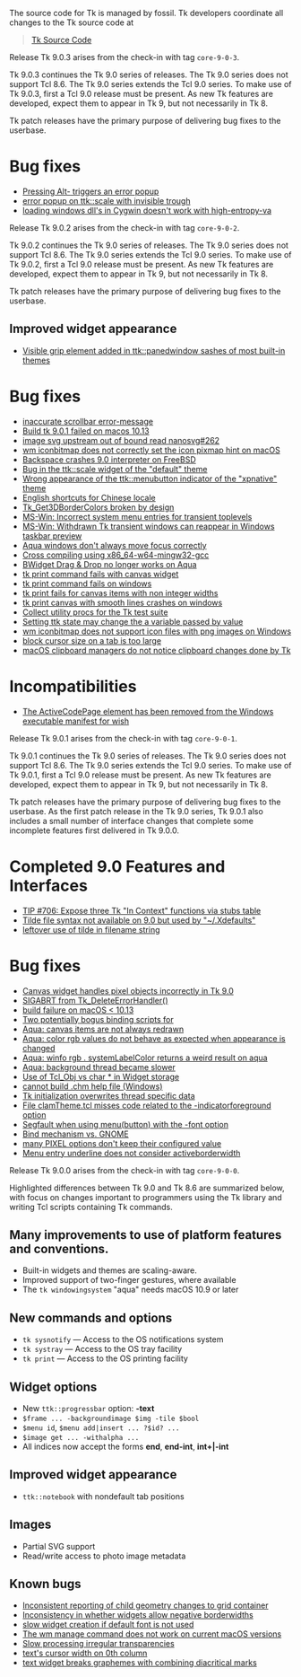 
The source code for Tk is managed by fossil.  Tk developers coordinate all
changes to the Tk source code at

> [Tk Source Code](https://core.tcl-lang.org/tk/)

Release Tk 9.0.3 arises from the check-in with tag `core-9-0-3`.

Tk 9.0.3 continues the Tk 9.0 series of releases.  The Tk 9.0 series
does not support Tcl 8.6.  The Tk 9.0 series extends the Tcl 9.0 series.
To make use of Tk 9.0.3, first a Tcl 9.0 release must be present.
As new Tk features are developed, expect them to appear in Tk 9, but not
necessarily in Tk 8.

Tk patch releases have the primary purpose of delivering bug fixes
to the userbase.

# Bug fixes
 - [Pressing Alt-<key> triggers an error popup](https://core.tcl-lang.org/tk/tktview/a30d3e)
 - [error popup on ttk::scale with invisible trough](https://core.tcl-lang.org/tk/tktview/d25b72)
 - [loading windows dll's in Cygwin doesn't work with high-entropy-va](https://core.tcl-lang.org/tk/tktview/06892c)

Release Tk 9.0.2 arises from the check-in with tag `core-9-0-2`.

Tk 9.0.2 continues the Tk 9.0 series of releases.  The Tk 9.0 series
does not support Tcl 8.6.  The Tk 9.0 series extends the Tcl 9.0 series.
To make use of Tk 9.0.2, first a Tcl 9.0 release must be present.
As new Tk features are developed, expect them to appear in Tk 9, but not
necessarily in Tk 8.

Tk patch releases have the primary purpose of delivering bug fixes
to the userbase.

## Improved widget appearance
 - [Visible grip element added in ttk::panedwindow sashes of most built-in themes](https://core.tcl-lang.org/tk/tktview/9902d8)

# Bug fixes
 - [inaccurate scrollbar error-message](https://core.tcl-lang.org/tk/tktview/f88118)
 - [Build tk 9.0.1 failed on macos 10.13](https://core.tcl-lang.org/tk/tktview/cb5d77)
 - [image svg upstream out of bound read nanosvg#262](https://core.tcl-lang.org/tk/tktview/121786)
 - [wm iconbitmap does not correctly set the icon pixmap hint on macOS](https://core.tcl-lang.org/tk/tktview/13ac26)
 - [Backspace crashes 9.0 interpreter on FreeBSD](https://core.tcl-lang.org/tk/tktview/1da19a)
 - [Bug in the ttk::scale widget of the "default" theme](https://core.tcl-lang.org/tk/tktview/126d07)
 - [Wrong appearance of the ttk::menubutton indicator of the "xpnative" theme](https://core.tcl-lang.org/tk/tktview/525536)
 - [English shortcuts for Chinese locale](https://core.tcl-lang.org/tk/tktview/c99266)
 - [Tk_Get3DBorderColors broken by design](https://core.tcl-lang.org/tk/tktview/517165)
 - [MS-Win: Incorrect system menu entries for transient toplevels](https://core.tcl-lang.org/tk/tktview/159aa5)
 - [MS-Win: Withdrawn Tk transient windows can reappear in Windows taskbar preview](https://core.tcl-lang.org/tk/tktview/91d0e9)
 - [Aqua windows don't always move focus correctly](https://core.tcl-lang.org/tk/tktview/28d33f)
 - [Cross compiling using x86_64-w64-mingw32-gcc](https://core.tcl-lang.org/tk/tktview/f6d40f)
 - [BWidget Drag & Drop no longer works on Aqua](https://core.tcl-lang.org/tk/tktview/855ec4)
 - [tk print command fails with canvas widget](https://core.tcl-lang.org/tk/tktview/d2eac2)
 - [tk print command fails on windows](https://core.tcl-lang.org/tk/tktview/bb5c3d)
 - [tk print fails for canvas items with non integer widths](https://core.tcl-lang.org/tk/tktview/7716cb)
 - [tk print canvas with smooth lines crashes on windows](https://core.tcl-lang.org/tk/tktview/9b23b6)
 - [Collect utility procs for the Tk test suite](https://core.tcl-lang.org/tk/tktview/718cbc)
 - [Setting ttk state may change the a variable passed by value](https://core.tcl-lang.org/tk/info/7231bf)
 - [wm iconbitmap does not support icon files with png images on Windows](https://core.tcl-lang.org/tk/info/17b509)
 - [block cursor size on a tab is too large](https://core.tcl-lang.org/tk/info/5d0bc3)
 - [macOS clipboard managers do not notice clipboard changes done by Tk](https://core.tcl-lang.org/tk/info/e94c8b)

# Incompatibilities
 - [The ActiveCodePage element has been removed from the Windows executable manifest for wish](https://core.tcl-lang.org/tips/doc/trunk/tip/716.md)

Release Tk 9.0.1 arises from the check-in with tag `core-9-0-1`.

Tk 9.0.1 continues the Tk 9.0 series of releases.  The Tk 9.0 series
does not support Tcl 8.6.  The Tk 9.0 series extends the Tcl 9.0 series.
To make use of Tk 9.0.1, first a Tcl 9.0 release must be present.
As new Tk features are developed, expect them to appear in Tk 9, but not
necessarily in Tk 8.

Tk patch releases have the primary purpose of delivering bug fixes
to the userbase.  As the first patch release in the Tk 9.0 series,
Tk 9.0.1 also includes a small number of interface changes that complete
some incomplete features first delivered in Tk 9.0.0.

# Completed 9.0 Features and Interfaces
 - [TIP #706: Expose three Tk "In Context" functions via stubs table](https://core.tcl-lang.org/tips/doc/trunk/tip/706.md)
 - [Tilde file syntax not available on 9.0 but used by "~/.Xdefaults"](https://core.tcl-lang.org/tk/tktview/fcfddc)
 - [leftover use of tilde in filename string](https://core.tcl-lang.org/tk/tktview/767702)

# Bug fixes
 - [Canvas widget handles pixel objects incorrectly in Tk 9.0](https://core.tcl-lang.org/tk/tktview/610a73)
 - [SIGABRT from Tk_DeleteErrorHandler()](https://core.tcl-lang.org/tk/tktview/f52986)
 - [build failure on macOS < 10.13](https://core.tcl-lang.org/tk/tktview/d48cbf)
 - [Two potentially bogus binding scripts for <TouchpadScroll>](https://core.tcl-lang.org/tk/tktview/73c5e3)
 - [Aqua: canvas items are not always redrawn](https://core.tcl-lang.org/tk/tktview/5869c2)
 - [Aqua: color rgb values do not behave as expected when appearance is changed](https://core.tcl-lang.org/tk/tktview/01f58b)
 - [Aqua: winfo rgb . systemLabelColor returns a weird result on aqua](https://core.tcl-lang.org/tk/tktview/23b57a)
 - [Aqua: background thread became slower](https://core.tcl-lang.org/tk/tktview/547cc6)
 - [Use of Tcl_Obj vs char * in Widget storage](https://core.tcl-lang.org/tk/tktview/f91aa2)
 - [cannot build .chm help file (Windows)](https://core.tcl-lang.org/tk/tktview/bb110c)
 - [Tk initialization overwrites thread specific data](https://core.tcl-lang.org/tk/tktview/bcbf4c)
 - [File clamTheme.tcl misses code related to the -indicatorforeground option](https://core.tcl-lang.org/tk/tktview/a69fd7)
 - [Segfault when using menu(button) with the -font option](https://core.tcl-lang.org/tk/tktview/8ce672)
 - [Bind mechanism vs. GNOME](https://core.tcl-lang.org/tk/tktview/6bdf1a)
 - [many PIXEL options don't keep their configured value](https://core.tcl-lang.org/tk/tktview/29ba53)
 - [Menu entry underline does not consider activeborderwidth](https://core.tcl-lang.org/tk/tktview/844c0b)

Release Tk 9.0.0 arises from the check-in with tag `core-9-0-0`.

Highlighted differences between Tk 9.0 and Tk 8.6 are summarized below,
with focus on changes important to programmers using the Tk library and
writing Tcl scripts containing Tk commands.

## Many improvements to use of platform features and conventions.
 - Built-in widgets and themes are scaling-aware.
 - Improved support of two-finger gestures, where available
 - The `tk windowingsystem` "aqua" needs macOS 10.9 or later

## New commands and options
 - `tk sysnotify` — Access to the OS notifications system
 - `tk systray` — Access to the OS tray facility
 - `tk print` — Access to the OS printing facility

## Widget options
 - New `ttk::progressbar` option: **-text**
 - `$frame ... -backgroundimage $img -tile $bool`
 - `$menu id`, `$menu add|insert ... ?$id? ...`
 - `$image get ... -withalpha ...`
 - All indices now accept the forms **end**, **end-int**, **int+|-int**

## Improved widget appearance
 - `ttk::notebook` with nondefault tab positions

## Images
 - Partial SVG support
 - Read/write access to photo image metadata

## Known bugs
 - [Inconsistent reporting of child geometry changes to grid container](https://core.tcl-lang.org/tk/tktview/beaa8e)
 - [Inconsistency in whether widgets allow negative borderwidths](https://core.tcl-lang.org/tk/tktview/5f739d)
 - [slow widget creation if default font is not used](https://core.tcl-lang.org/tk/tktview/8da7af)
 - [The wm manage command does not work on current macOS versions](https://core.tcl-lang.org/tk/tktview/8a6012)
 - [Slow processing irregular transparencies](https://core.tcl-lang.org/tk/tktview/919066)
 - [text's cursor width on 0th column](https://core.tcl-lang.org/tk/tktview/47fbfc)
 - [text widget breaks graphemes with combining diacritical marks](https://core.tcl-lang.org/tk/tktview/442208)

